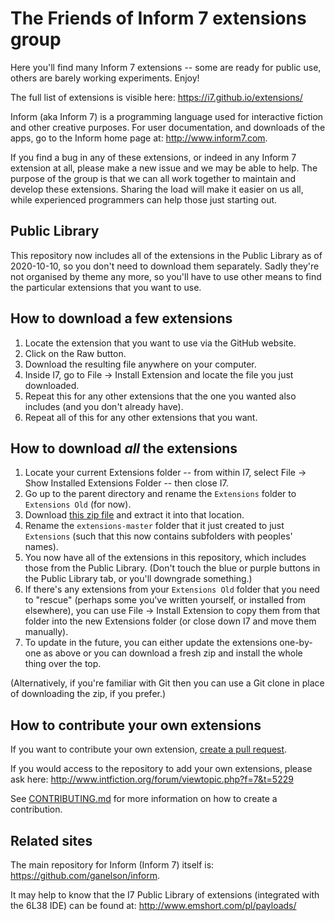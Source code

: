 The Friends of Inform 7 extensions group
========================================

Here you'll find many Inform 7 extensions -- some are ready for public use, others are barely working experiments. Enjoy!

The full list of extensions is visible here: <https://i7.github.io/extensions/>

Inform (aka Inform 7) is a programming language used for interactive fiction and other creative purposes. For user documentation, and downloads of the apps, go to the Inform home page at: <http://www.inform7.com>.

If you find a bug in any of these extensions, or indeed in any Inform 7 extension at all, please make a new issue and we may be able to help. The purpose of the group is that we can all work together to maintain and develop these extensions. Sharing the load will make it easier on us all, while experienced programmers can help those just starting out.

Public Library
-------------
This repository now includes all of the extensions in the Public Library as of 2020-10-10, so you don't need to download them separately.  Sadly they're not organised by theme any more, so you'll have to use other means to find the particular extensions that you want to use.

How to download a few extensions
--------------------------------
1. Locate the extension that you want to use via the GitHub website.
2. Click on the Raw button.
3. Download the resulting file anywhere on your computer.
4. Inside I7, go to File -> Install Extension and locate the file you just downloaded.
5. Repeat this for any other extensions that the one you wanted also includes (and you don't already have).
6. Repeat all of this for any other extensions that you want.

How to download *all* the extensions
------------------------------------
1. Locate your current Extensions folder -- from within I7, select File -> Show Installed Extensions Folder -- then close I7.
2. Go up to the parent directory and rename the `Extensions` folder to `Extensions Old` (for now).
3. Download [this zip file](https://github.com/i7/extensions/archive/master.zip) and extract it into that location.
4. Rename the `extensions-master` folder that it just created to just `Extensions` (such that this now contains subfolders with peoples' names).
5. You now have all of the extensions in this repository, which includes those from the Public Library.  (Don't touch the blue or purple buttons in the Public Library tab, or you'll downgrade something.)
6. If there's any extensions from your `Extensions Old` folder that you need to "rescue" (perhaps some you've written yourself, or installed from elsewhere), you can use File -> Install Extension to copy them from that folder into the new Extensions folder (or close down I7 and move them manually).
7. To update in the future, you can either update the extensions one-by-one as above or you can download a fresh zip and install the whole thing over the top.

(Alternatively, if you're familiar with Git then you can use a Git clone in place of downloading the zip, if you prefer.)

How to contribute your own extensions
-------------------------------------

If you want to contribute your own extension,
[create a pull request](https://github.com/i7/extensions/pulls).

If you would access to the repository to add your own extensions, please ask here: <http://www.intfiction.org/forum/viewtopic.php?f=7&t=5229>

See [CONTRIBUTING.md](./CONTRIBUTING.md) for more information on
how to create a contribution.

Related sites
-------------

The main repository for Inform (Inform 7) itself is:
<https://github.com/ganelson/inform>.

It may help to know that the I7 Public Library of extensions (integrated with the 6L38 IDE) can be found at:
http://www.emshort.com/pl/payloads/
